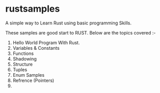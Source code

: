 # rustsamples
A simple way to Learn Rust using  basic programming Skills.

These samples are good start to RUST.
Below are the topics covered :-

1. Hello World Program With Rust.
2. Variables & Constants
3. Functions
4. Shadowing
5. Structure
6. Tuples
7. Enum Samples
8. Refrence (Pointers)
9. 

